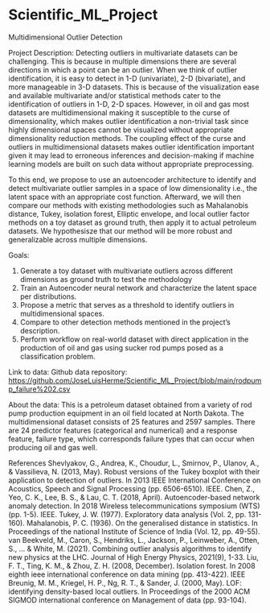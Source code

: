 # Scientific_ML_Project

Multidimensional Outlier Detection 

Project Description: 
Detecting outliers in multivariate datasets can be challenging.  This is because in multiple dimensions there are several directions in which a point can be an outlier. When we think of outlier identification, it is easy to detect in 1-D (univariate), 2-D (bivariate), and more manageable in 3-D datasets. This is because of the visualization ease and available multivariate and/or statistical methods cater to the identification of outliers in 1-D, 2-D spaces. However, in oil and gas most datasets are multidimensional making it susceptible to the curse of dimensionality, which makes outlier identification a non-trivial task since highly dimensional spaces cannot be visualized without appropriate dimensionality reduction methods. The coupling effect of the curse and outliers in multidimensional datasets makes outlier identification important given it may lead to erroneous inferences and decision-making if machine learning models are built on such data without appropriate preprocessing.

To this end, we propose to use an autoencoder architecture to identify and detect multivariate outlier samples in a space of low dimensionality i.e., the latent space with an appropriate cost function. Afterward, we will then compare our methods with existing methodologies such as Mahalanobis distance, Tukey, isolation forest, Elliptic envelope, and local outlier factor methods on a toy dataset as ground truth, then apply it to actual petroleum datasets. We hypothesisze that our method will be more robust and generalizable across multiple dimensions. 


Goals:
1. Generate a toy dataset with multivariate outliers across different dimensions as ground truth to test the methodology
2. Train an Autoencoder neural network and characterize the latent space per distributions.
3. Propose a metric that serves as a threshold to identify outliers in multidimensional spaces.
4. Compare to other detection methods mentioned in the project’s description.
5. Perform workflow on real-world dataset with direct application in the production of oil and gas using sucker rod pumps posed as a classification problem.

Link to data:
Github data repository:  https://github.com/JoseLuisHerme/Scientific_ML_Project/blob/main/rodpump_failure%202.csv

About the data:
This is a petroleum dataset obtained from a variety of rod pump production equipment in an oil field located at North Dakota. The multidimensional dataset consists of 25 features and 2597 samples. There are 24 predictor features (categorical and numerical) and a response feature, failure type, which corresponds failure types that can occur when producing oil and gas well.

References
Shevlyakov, G., Andrea, K., Choudur, L., Smirnov, P., Ulanov, A., & Vassilieva, N. (2013, May). Robust versions of the Tukey boxplot with their application to detection of outliers. In 2013 IEEE International Conference on Acoustics, Speech and Signal Processing (pp. 6506-6510). IEEE.
Chen, Z., Yeo, C. K., Lee, B. S., & Lau, C. T. (2018, April). Autoencoder-based network anomaly detection. In 2018 Wireless telecommunications symposium (WTS) (pp. 1-5). IEEE.
Tukey, J. W. (1977). Exploratory data analysis (Vol. 2, pp. 131-160).
Mahalanobis, P. C. (1936). On the generalised distance in statistics. In Proceedings of the national Institute of Science of India (Vol. 12, pp. 49-55).
van Beekveld, M., Caron, S., Hendriks, L., Jackson, P., Leinweber, A., Otten, S., ... & White, M. (2021). Combining outlier analysis algorithms to identify new physics at the LHC. Journal of High Energy Physics, 2021(9), 1-33.
Liu, F. T., Ting, K. M., & Zhou, Z. H. (2008, December). Isolation forest. In 2008 eighth ieee international conference on data mining (pp. 413-422). IEEE
Breunig, M. M., Kriegel, H. P., Ng, R. T., & Sander, J. (2000, May). LOF: identifying density-based local outliers. In Proceedings of the 2000 ACM SIGMOD international conference on Management of data (pp. 93-104).
